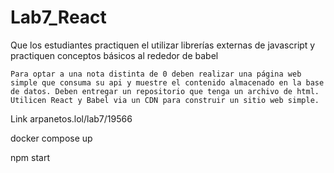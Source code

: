 # Lab7_React

Que los estudiantes practiquen el utilizar librerías externas de javascript y practiquen conceptos básicos al rededor de babel

```
Para optar a una nota distinta de 0 deben realizar una página web simple que consuma su api y muestre el contenido almacenado en la base de datos. Deben entregar un repositorio que tenga un archivo de html. Utilicen React y Babel via un CDN para construir un sitio web simple. 
```

Link arpanetos.lol/lab7/19566


docker compose up

npm start
